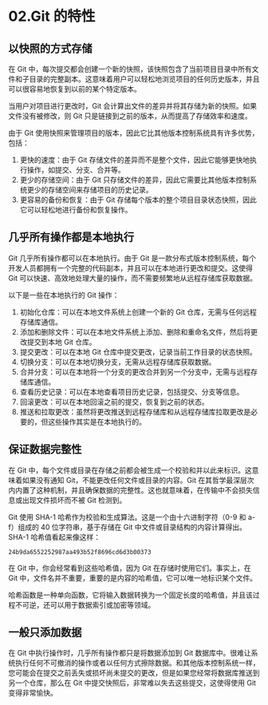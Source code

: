 # 02.Git 的特性

## 以快照的方式存储

在 Git 中，每次提交都会创建一个新的快照，该快照包含了当前项目目录中所有文件和子目录的完整副本。这意味着用户可以轻松地浏览项目的任何历史版本，并且可以很容易地恢复到以前的某个特定版本。

当用户对项目进行更改时，Git 会计算出文件的差异并将其存储为新的快照。如果文件没有被修改，则 Git 只是链接到之前的版本，从而提高了存储效率和速度。

由于 Git 使用快照来管理项目的版本，因此它比其他版本控制系统具有许多优势，包括：

1. 更快的速度：由于 Git 存储文件的差异而不是整个文件，因此它能够更快地执行操作，如提交、分支、合并等。
2. 更少的存储空间：由于 Git 只存储文件的差异，因此它需要比其他版本控制系统更少的存储空间来存储项目的历史记录。
3. 更容易的备份和恢复：由于 Git 存储每个版本的整个项目目录状态快照，因此它可以轻松地进行备份和恢复操作。

## 几乎所有操作都是本地执行

Git 几乎所有操作都可以在本地执行。由于 Git 是一款分布式版本控制系统，每个开发人员都拥有一个完整的代码副本，并且可以在本地进行更改和提交。这使得 Git 可以快速、高效地处理大量的操作，而不需要频繁地从远程存储库获取数据。

以下是一些在本地执行的 Git 操作：

1. 初始化仓库：可以在本地文件系统上创建一个新的 Git 仓库，无需与任何远程存储库通信。
2. 添加和删除文件：可以在本地文件系统上添加、删除和重命名文件，然后将更改提交到本地 Git 仓库。
3. 提交更改：可以在本地 Git 仓库中提交更改，记录当前工作目录的状态快照。
4. 切换分支：可以在本地切换分支，无需从远程存储库获取数据。
5. 合并分支：可以在本地将一个分支的更改合并到另一个分支中，无需与远程存储库通信。
6. 查看历史记录：可以在本地查看项目历史记录，包括提交、分支等信息。
7. 回滚更改：可以在本地回滚之前的提交，恢复到之前的状态。
8. 推送和拉取更改：虽然将更改推送到远程存储库和从远程存储库拉取更改是必要的，但这些操作其实是在本地执行的。

## 保证数据完整性

在 Git 中，每个文件或目录在存储之前都会被生成一个校验和并以此来标识。这意味着如果没有通知 Git，不能更改任何文件或目录的内容。Git 在其哲学最深层次内内置了这种机制，并且确保数据的完整性。这也就意味着，在传输中不会损失信息或出现文件损坏而不被 Git 检测到。

Git 使用 SHA-1 哈希作为校验和生成算法。这是一个由十六进制字符（0-9 和 a-f）组成的 40 位字符串，基于存储在 Git 中文件或目录结构的内容计算得出。SHA-1 哈希值看起来像这样：

```hash
24b9da6552252987aa493b52f8696cd6d3b00373
```

在 Git 中，你会经常看到这些哈希值，因为 Git 在存储时使用它们。事实上，在 Git 中，文件名并不重要，重要的是内容的哈希值，它可以唯一地标识某个文件。

哈希函数是一种单向函数，它将输入数据转换为一个固定长度的哈希值，并且该过程不可逆，还可以用于数据索引或加密等领域。

## 一般只添加数据

在 Git 中执行操作时，几乎所有操作都只是将数据添加到 Git 数据库中。很难让系统执行任何不可撤消的操作或者以任何方式擦除数据。和其他版本控制系统一样，您可能会在提交之前丢失或损坏尚未提交的更改，但是如果您经常将数据库推送到另一个仓库，那么在 Git 中提交快照后，非常难以失去这些提交，这使得使用 Git 变得非常愉快。